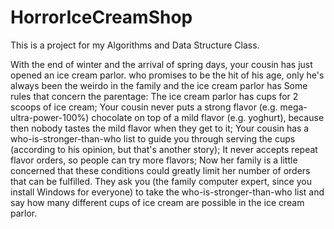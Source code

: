 # HorrorIceCreamShop
This is a project for my Algorithms and Data Structure Class.

With the end of winter and the arrival of spring days, your cousin has just opened an ice cream parlor.
who promises to be the hit of his age, only he's always been the weirdo in the family and the ice cream parlor has
Some rules that concern the parentage:
The ice cream parlor has cups for 2 scoops of ice cream;
Your cousin never puts a strong flavor (e.g. mega-ultra-power-100%) chocolate on top of
a mild flavor (e.g. yoghurt), because then nobody tastes the mild flavor when they get to it;
Your cousin has a who-is-stronger-than-who list to guide you through serving
the cups (according to his opinion, but that's another story);
It never accepts repeat flavor orders, so people can try more
flavors;
Now her family is a little concerned that these conditions could greatly limit her
number of orders that can be fulfilled. They ask you (the family computer expert, since you install Windows for everyone) to take the who-is-stronger-than-who list and say how many different cups of ice cream are possible in the ice cream parlor.
